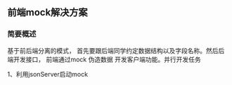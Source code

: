 ## 前端mock解决方案

### 简要概述
基于前后端分离的模式， 首先要跟后端同学约定数据结构以及字段名称。然后后端开发接口， 前端通过mock 伪造数据 开发客户端功能。并行开发任务


1、利用jsonServer启动mock






